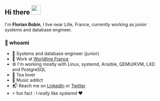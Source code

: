 ## Hi there <img src="https://emojis.slackmojis.com/emojis/images/1531849430/4246/blob-sunglasses.gif?1531849430" width="30"/>

I'm **Florian Bobin**, I live near Lille, France, currently working as junior systems and database engineer.

### :floppy_disk: whoami

* :construction_worker: Systems and database engineer (junior)
* :office: Work at [Worldline France](https://fr.worldline.com/fr/home.html)
* :gear: I'm working mostly with Linux, systemd, Ansible, QEMU/KVM, LXD and PostgreSQL
* :tea: Tea lover
* :musical_note: Music addict
* :mailbox_with_mail: Reach me on [LinkedIn](https://www.linkedin.com/in/florian-bobin/) or [Twitter](https://twitter.com/ruskofd_)
* :zap: fun fact : I *really* like systemd :hearts:

<!--
**ruskofd/ruskofd** is a ✨ _special_ ✨ repository because its `README.md` (this file) appears on your GitHub profile.

Here are some ideas to get you started:

- 🔭 I’m currently working on ...
- 🌱 I’m currently learning ...
- 👯 I’m looking to collaborate on ...
- 🤔 I’m looking for help with ...
- 💬 Ask me about ...
- 📫 How to reach me: ...
- 😄 Pronouns: ...
- ⚡ Fun fact: ...
-->
